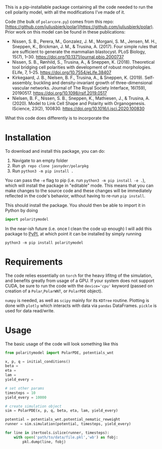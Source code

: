 This is a pip-installable package containing all the code needed to run the cell polarity model, with all the modifications I've made of it.

Code (the bulk of `polarcore.py`) comes from this repo: [https://github.com/juliusbierk/polar](https://github.com/juliusbierk/polar). Prior work on this model can be found in these publications:

 - Nissen, S. B., Perera, M., Gonzalez, J. M., Morgani, S. M., Jensen, M. H., Sneppen, K., Brickman, J. M., & Trusina, A. (2017). Four simple rules that are sufficient to generate the mammalian blastocyst. PLoS Biology, 15(7), 1–30. https://doi.org/10.1371/journal.pbio.2000737
 - Nissen, S. B., Rønhild, S., Trusina, A., & Sneppen, K. (2018). Theoretical tool bridging cell polarities with development of robust morphologies. ELife, 7, 1–25. https://doi.org/10.7554/eLife.38407
 - Kirkegaard, J. B., Nielsen, B. F., Trusina, A., & Sneppen, K. (2019). Self-assembly, buckling and density-invariant growth of three-dimensional vascular networks. Journal of The Royal Society Interface, 16(159), 20190517. https://doi.org/10.1098/rsif.2019.0517
 - Nielsen, B. F., Nissen, S. B., Sneppen, K., Mathiesen, J., & Trusina, A. (2020). Model to Link Cell Shape and Polarity with Organogenesis. IScience, 23(2), 100830. https://doi.org/10.1016/j.isci.2020.100830

What this code does differently is to incorporate the 

# Installation
To download and install this package, you can do:
1. Navigate to an empty folder
2. Run `gh repo clone jasnyder/polarpkg`
3. Run `python3 -m pip install .`

You can pass the `-e` flag to pip (i.e. run `python3 -m pip install -e .`), which will install the package in "editable" mode. This means that you can make changes to the source code and these changes will be immediately reflected in the code's behavior, without having to re-run `pip install`.

This should install the package. You should then be able to import it in Python by doing
```python
import polaritymodel
```

In the near-ish future (i.e. once I clean the code up enough) I will add this package to [PyPI](https://pypi.org/), at which point it can be installed by simply running
```
python3 -m pip install polaritymodel
```

# Requirements
The code relies essentially on `torch` for the heavy lifitng of the simulation, and benefits greatly from usage of a GPU. If your system does not support CUDA, be sure to run the code with the `device='cpu'` keyword (passed on creation of a `Polar`,`PolarWNT`, or `PolarPDE` object).

`numpy` is needed, as well as `scipy` mainly for its `KDTree` routine. Plotting is done with `plotly` which interacts with data via `pandas` DataFrames. `pickle` is used for data read/write.

# Usage
The basic usage of the code will look something like this
```python
from polaritymodel import PolarPDE, potentials_wnt

x, p, q = initial_conditions()
beta =
eta =
lam =
yield_every =

# set other params
timesteps = 10
yield_every = 10000

# create simulation object
sim = PolarPDE(x, p, q, beta, eta, lam, yield_every)

potential = potentials_wnt.potential_nematic_reweight
runner = sim.simulation(potential, timesteps, yield_every)

for line in itertools.islice(runner, timesteps):
    with open('path/to/data/file.pkl','wb') as fobj:
        pkl.dump(line, fobj)
```